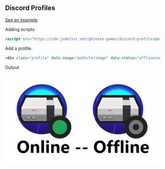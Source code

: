 ## Discord Profiles
[See an example](https://nate-games.github.io/discord-profiles/example)

Adding scripts
``` html
<script src="https://cdn.jsdelivr.net/gh/nate-games/discord-profiles@main/package/discord.js"></script>
```
Add a profile.
``` html
<div class="profile" data-image="path/to/image" data-status="offline/online"></div>
```

Output

![output.jpg](/output.jpg)
